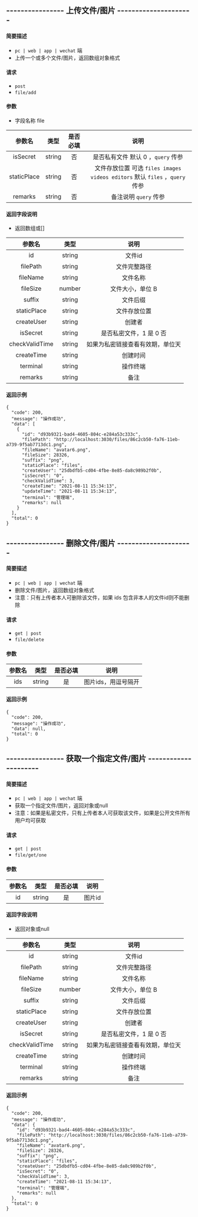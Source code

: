 
## ---------------- 上传文件/图片 ---------------------

#### 简要描述

- `pc | web | app | wechat` 端
- 上传一个或多个文件/图片，返回数组对象格式

#### 请求

- `post` 
- `file/add`

#### 参数

- 字段名称 file

| 参数名 | 类型 | 是否必填 | 说明 |
|:---:|:---:|:---:|:---:|
| isSecret | string | 否 | 是否私有文件 默认 0 ，`query` 传参 |
| staticPlace | string | 否 | 文件存放位置 可选 `files images videos editors` 默认 `files` ，`query` 传参 |
| remarks | string | 否 | 备注说明 `query` 传参 |

#### 返回字段说明

- 返回数组或[]

| 参数名 | 类型 | 说明 |
|:---:|:---:|:---:|
| id | string | 文件id |
| filePath | string | 文件完整路径 |
| fileName | string | 文件名称 |
| fileSize | number | 文件大小，单位 B |
| suffix | string | 文件后缀 |
| staticPlace | string | 文件存放位置 |
| createUser | string | 创建者 |
| isSecret | string | 是否私密文件，1 是 0 否 |
| checkValidTime | string | 如果为私密链接查看有效期，单位天 |
| createTime | string | 创建时间 |
| terminal | string | 操作终端 |
| remarks | string | 备注 |

#### 返回示例

```
{
  "code": 200,
  "message": "操作成功",
  "data": [
    {
      "id": "d93b9321-bad4-4605-804c-e284a53c333c",
      "filePath": "http://localhost:3030/files/86c2cb50-fa76-11eb-a739-9f5ab7713dc1.png",
      "fileName": "avatar6.png",
      "fileSize": 28326,
      "suffix": "png",
      "staticPlace": "files",
      "createUser": "25dbdfb5-cd04-4fbe-8e85-da8c989b2f0b",
      "isSecret": "0",
      "checkValidTime": 3,
      "createTime": "2021-08-11 15:34:13",
      "updateTime": "2021-08-11 15:34:13",
      "terminal": "管理端",
      "remarks": null
    }
  ],
  "total": 0
}
```

## ---------------- 删除文件/图片 ---------------------

#### 简要描述

- `pc | web | app | wechat` 端
- 删除文件/图片，返回数组对象格式
- 注意：只有上传者本人可删除该文件，如果 ids 包含非本人的文件id则不能删除

#### 请求

- `get | post` 
- `file/delete`

#### 参数

| 参数名 | 类型 | 是否必填 | 说明 |
|:---:|:---:|:---:|:---:|
| ids | string | 是 | 图片ids，用逗号隔开 |

#### 返回示例

```
{
  "code": 200,
  "message": "操作成功",
  "data": null,
  "total": 0
}
```

## ---------------- 获取一个指定文件/图片 ---------------------

#### 简要描述

- `pc | web | app | wechat` 端
- 获取一个指定文件/图片，返回对象或null
- 注意：如果是私密文件，只有上传者本人可获取该文件，如果是公开文件所有用户均可获取

#### 请求

- `get | post` 
- `file/get/one`

#### 参数

| 参数名 | 类型 | 是否必填 | 说明 |
|:---:|:---:|:---:|:---:|
| id | string | 是 | 图片id |

#### 返回字段说明

- 返回对象或null

| 参数名 | 类型 | 说明 |
|:---:|:---:|:---:|
| id | string | 文件id |
| filePath | string | 文件完整路径 |
| fileName | string | 文件名称 |
| fileSize | number | 文件大小，单位 B |
| suffix | string | 文件后缀 |
| staticPlace | string | 文件存放位置 |
| createUser | string | 创建者 |
| isSecret | string | 是否私密文件，1 是 0 否 |
| checkValidTime | string | 如果为私密链接查看有效期，单位天 |
| createTime | string | 创建时间 |
| terminal | string | 操作终端 |
| remarks | string | 备注 |


#### 返回示例

```
{
  "code": 200,
  "message": "操作成功",
  "data": {
    "id": "d93b9321-bad4-4605-804c-e284a53c333c",
    "filePath": "http://localhost:3030/files/86c2cb50-fa76-11eb-a739-9f5ab7713dc1.png",
    "fileName": "avatar6.png",
    "fileSize": 28326,
    "suffix": "png",
    "staticPlace": "files",
    "createUser": "25dbdfb5-cd04-4fbe-8e85-da8c989b2f0b",
    "isSecret": "0",
    "checkValidTime": 3,
    "createTime": "2021-08-11 15:34:13",
    "terminal": "管理端",
    "remarks": null
  },
  "total": 0
}
```

<!-- ## ---------------- 废弃 获取本用户的所有文件/图片列表 返回数组或[] ---------------------

#### 简要描述

- `pc | web | app | wechat` 端
- 获取指定本用户的所有文件/图片列表 返回数组或[]

#### 请求

- `get | post` 
- `file/get/list/self`

#### 参数

| 参数名 | 类型 | 是否必填 | 说明 |
|:---:|:---:|:---:|:---:|
| pageNo | number | 否 | 页码，默认1 |
| pageSize | number | 否 | 每页页数，默认10 |
| suffix | string | 否 | 指定后缀类型，多个用逗号隔开 如 'png,docx' |

#### 返回字段说明

- 返回数组或[]

| 参数名 | 类型 | 说明 |
|:---:|:---:|:---:|
| id | string | 文件id |
| filePath | string | 文件完整路径 |
| fileName | string | 文件名称 |
| fileSize | number | 文件大小，单位 B |
| suffix | string | 文件后缀 |
| staticPlace | string | 文件存放位置 |
| createUser | string | 创建者 |
| isSecret | string | 是否私密文件，1 是 0 否 |
| checkValidTime | string | 如果为私密链接查看有效期，单位天 |
| createTime | string | 创建时间 |
| terminal | string | 操作终端 |
| remarks | string | 备注 |

#### 返回示例

```
{
  "code": 200,
  "message": "操作成功",
  "data": [
    {
      "id": "012d28c4-959c-4874-bb03-474d66d0792a",
      "filePath": "http://localhost:3030/files/afad2f70-fa5c-11eb-ab7b-db29bdd8c894.png",
      "fileName": "avatar6.png",
      "fileSize": 28326,
      "suffix": "png",
      "staticPlace": "files",
      "createUser": "25dbdfb5-cd04-4fbe-8e85-da8c989b2f0b",
      "isSecret": "0",
      "checkValidTime": 3,
      "createTime": "2021-08-11 12:29:15",
      "terminal": "管理端",
      "remarks": null
    }
  ],
  "total": 9
}
``` -->

<!-- 由于保密性废弃
## ---------------- 获取指定用户的所有文件/图片列表 返回数组或[] ---------------------

#### 简要描述

- `pc | web | app | wechat` 端
- 获取指定用户的所有文件/图片列表，返回数组或[]

#### 请求

- `get | post` 
- `file/get/list/byuserid`

#### 参数

| 参数名 | 类型 | 是否必填 | 说明 |
|:---:|:---:|:---:|:---:|
| userId | string | 是 | 用户id |
| pageNo | number | 否 | 页码，默认1 |
| pageSize | number | 否 | 每页页数，默认10 |
| suffix | string | 否 | 指定后缀类型，多个用逗号隔开 如 'png,docx' |

#### 返回示例

```
{
  "code": 200,
  "message": "操作成功",
  "data": [
    {
      "id": "012d28c4-959c-4874-bb03-474d66d0792a",
      "filePath": "http://localhost:3030/files/afad2f70-fa5c-11eb-ab7b-db29bdd8c894.png",
      "fileName": "avatar6.png",
      "fileSize": 28326,
      "suffix": "png",
      "staticPlace": "files",
      "createUser": "25dbdfb5-cd04-4fbe-8e85-da8c989b2f0b",
      "isSecret": "0",
      "checkValidTime": 3,
      "createTime": "2021-08-11 12:29:15",
      "terminal": "管理端",
      "remarks": null
    }
  ],
  "total": 9
}
```
 -->
